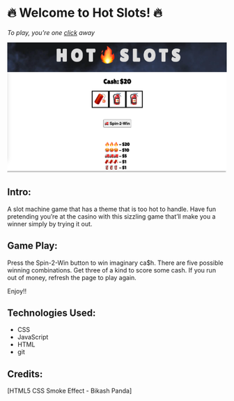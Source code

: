 # **🔥 Welcome to Hot Slots! 🔥**


_To play, you're one [click](https://hot-slots.netlify.app/) away_




![](assets/HotSlotsScreenShot.png)


## Intro:

A slot machine game that has a theme that is too hot to handle. 
Have fun pretending you’re at the casino with this sizzling game that’ll make you a winner simply by trying it out.


## Game Play:

Press the Spin-2-Win button to win imaginary ca$h. 
There are five possible winning combinations. 
Get three of a kind to score some cash.
If you run out of money, refresh the page to play again. 

Enjoy!!



## Technologies Used:

- CSS 
- JavaScript
- HTML
- git



## Credits:
[HTML5 CSS Smoke Effect - Bikash Panda]